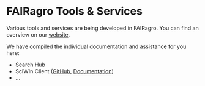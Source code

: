 # FAIRagro Tools & Services

Various tools and services are being developed in FAIRagro.
You can find an overview on our [website]().

We have compiled the individual documentation and assistance for you here:

- Search Hub
- SciWIn Client ([GitHub](https://github.com/fairagro/m4.4_sciwin_client), [Documentation](https://fairagro.github.io/m4.4_sciwin_client/))
- ...